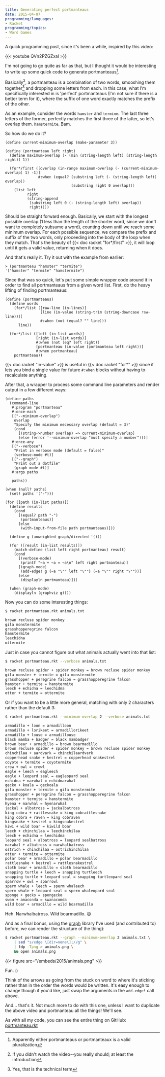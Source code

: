 ```yaml
---
title: Generating perfect portmanteaus
date: 2015-04-07
programming/languages:
- Racket
programming/topics:
- Word Games
---
```

A quick programming post, since it's been a while, inspired by this video:

{{< youtube QVn2PZGZxaI >}}

I'm not going to go quite as far as that, but I thought it would be interesting to write up some quick code to generate portmanteaus[^1].

<!--more-->

Basically[^2], a portmanteau is a combination of two words, smooshing them together[^3] and dropping some letters from each. In this case, what I'm specifically interested in is 'perfect' portmanteaus (I'm not sure if there is a better term for it), where the suffix of one word exactly matches the prefix of the other.

As an example, consider the words `hamster` and `termine`. The last three letters of the former, perfectly matches the first three of the latter, so let's overlap them. `hamstermite`. Bam.

So how do we do it?

```racket
(define current-minimum-overlap (make-parameter 3))

(define (portmanteau left right)
  (define maximum-overlap (- (min (string-length left) (string-length right)) 1))

  (for*/first ([overlap (in-range maximum-overlap (- (current-minimum-overlap) 1) -1)]
               #:when (equal? (substring left (- (string-length left) overlap))
                              (substring right 0 overlap)))
    (list left
          right
          (string-append
           (substring left 0 (- (string-length left) overlap))
           right))))
```

Should be straight forward enough. Basically, we start with the longest possible overlap (1 less than the length of the shorter word, since we don't want to completely subsume a word), counting down until we reach some minimum overlap. For each possible sequence, we compare the prefix and suffix of the two words, only proceeding into the body of the loop when they match. That's the beauty of {{< doc racket "for*/first" >}}, it will loop until it gets a valid value, returning when it does.

And that's really it. Try it out with the example from earlier:

```racket
> (portmanteau "hamster" "termite")
'("hamster" "termite" "hamstermite")
```

Since that was so quick, let's put some simple wrapper code around it in order to find all portmanteaus from a given word list. First, do the heavy lifting of finding portmanteaus:

```racket
(define (portmanteaus)
  (define words
    (for*/list ([raw-line (in-lines)]
                [line (in-value (string-trim (string-downcase raw-line)))]
                #:when (not (equal? "" line)))
      line))

  (for*/list ([left (in-list words)]
              [right (in-list words)]
              #:when (not (eq? left right))
              [portmanteau (in-value (portmanteau left right))]
              #:when portmanteau)
    portmanteau))
```

{{< doc racket "in-value" >}} is useful in {{< doc racket "for*" >}} since it lets you bind a single value for future `#:when` blocks without having to recalculate anything.

After that, a wrapper to process some command line parameters and render output in a few different ways:

```racket
(define paths
  (command-line
   #:program "portmanteau"
   #:once-each
   [("--minimum-overlap")
    overlap
    "Specify the minimum necessary overlap (default = 3)"
    (cond
      [(string->number overlap) => current-minimum-overlap]
      [else (error '--minimum-overlap "must specify a number")])]
   #:once-any
   [("--verbose")
    "Print in verbose mode (default = false)"
    (verbose-mode #t)]
   [("--graph")
    "Print out a dotfile"
    (graph-mode #t)]
   #:args paths

   paths))

(when (null? paths)
  (set! paths '("-")))

(for ([path (in-list paths)])
  (define results
    (cond
      [(equal? path "-")
       (portmanteaus)]
      [else
       (with-input-from-file path portmanteaus)]))

  (define g (unweighted-graph/directed '()))

  (for ([result (in-list results)])
    (match-define (list left right portmanteau) result)
    (cond
      [(verbose-mode)
       (printf "~a + ~a = ~a\n" left right portmanteau)]
      [(graph-mode)
       (add-edge! g (~a "\"" left "\"") (~a "\"" right "\""))]
      [else
       (displayln portmanteau)]))

  (when (graph-mode)
    (displayln (graphviz g))))
```

Now you can do some interesting things:

```bash
$ racket portmanteau.rkt animals.txt

brown recluse spider monkey
gila monstermite
grasshopperegrine falcon
hamstermite
leechidna
ottermite
```

Just in case you cannot figure out what animals actually went into that list:

```bash
$ racket portmanteau.rkt --verbose animals.txt

brown recluse spider + spider monkey = brown recluse spider monkey
gila monster + termite = gila monstermite
grasshopper + peregrine falcon = grasshopperegrine falcon
hamster + termite = hamstermite
leech + echidna = leechidna
otter + termite = ottermite
```

Or if you want to be a little more general, matching with only 2 characters rather than the default 3:

```bash
$ racket portmanteau.rkt --minimum-overlap 2 --verbose animals.txt

armadillo + loon = armadilloon
armadillo + lorikeet = armadillorikeet
armadillo + louse = armadillouse
black mamba + badger = black mambadger
brown bear + armadillo = brown bearmadillo
brown recluse spider + spider monkey = brown recluse spider monkey
chinchilaa + aardvark = chinchilaardvark
copperhead snake + kestrel = copperhead snakestrel
coyote + termite = coyotermite
crow + owl = crowl
eagle + leech = eagleech
eagle + leopard seal = eagleopard seal
echidna + narwhal = echidnarwhal
gecko + koala = geckoala
gila monster + termite = gila monstermite
grasshopper + peregrine falcon = grasshopperegrine falcon
hamster + termite = hamstermite
hyena + narwhal = hyenarwhal
jackal + albatross = jackalbatross
king cobra + rattlesnake = king cobrattlesnake
king cobra + raven = king cobraven
kingsnake + kestrel = kingsnakestrel
kiwi + wild boar = kiwild boar
leech + chinchilaa = leechinchilaa
leech + echidna = leechidna
leopard seal + albatross = leopard sealbatross
narwhal + albatross = narwhalbatross
ostrich + chinchilaa = ostrichinchilaa
otter + termite = ottermite
polar bear + armadillo = polar bearmadillo
rattlesnake + kestrel = rattlesnakestrel
sloth bear + armadillo = sloth bearmadillo
snapping turtle + leech = snapping turtleech
snapping turtle + leopard seal = snapping turtleopard seal
sparrow + owl = sparrowl
sperm whale + leech = sperm whaleech
sperm whale + leopard seal = sperm whaleopard seal
sponge + gecko = spongecko
swan + anaconda = swanaconda
wild boar + armadillo = wild boarmadillo
```

Heh. Narwhalbatross. Wild boarmadillo. :smile:

And as a final bonus, using the <a href="https://github.com/stchang/graph/tree/master">graph</a> library I've used (and contributed to) before, we can render the structure of the thing):

```bash
$ racket portmanteau.rkt --graph --minimum-overlap 2 animals.txt \
    | sed "s/edge \[dir=none\];//g" \
    | fdp -Tpng > animals.png \
    && open animals.png
```

{{< figure src="/embeds/2015/animals.png" >}}

Fun. :)

Think of the arrows as going from the stuck on word to where it's sticking rather than in the order the words would be written. It's easy enough to change though if you'd like, just swap the arguments in the `add-edge!` call above.

And... that's it. Not much more to do with this one, unless I want to duplicate the above video and portmanteau all the things! We'll see.

As with all my code, you can see the entire thing on GitHub: <a href="https://github.com/jpverkamp/small-projects/blob/master/blog/portmanteau.rkt">portmanteau.rkt</a>

[^1]: Apparently either portmanteaus or portmanteaux is a valid pluralization
[^2]: If you didn't watch the video--you really should; at least the introduction
[^3]: Yes, that is the technical term